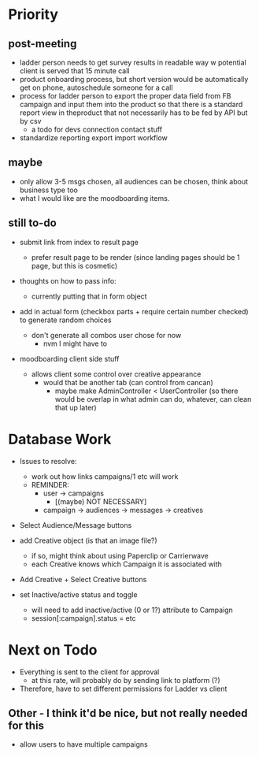 # Priority
## post-meeting
- ladder person needs to get survey results in readable way w potential client is served that 15 minute call 
- product onboarding process, but short version would be automatically get on phone, autoschedule someone for a call
- process for ladder person to export the proper data field from FB campaign and input them into the product so that there is a standard report view in theproduct that not necessarily has to be fed by API but by csv
  - a todo for devs connection contact stuff
- standardize reporting export import workflow

## maybe
- only allow 3-5 msgs chosen, all audiences can be chosen, think about business type too
- what I would like are the moodboarding items.

## still to-do
- submit link from index to result page
  - prefer result page to be render (since landing pages should be 1 page, but this is cosmetic)
- thoughts on how to pass info:
  - currently putting that in form object
- add in actual form (checkbox parts + require certain number checked) to generate random choices
  - don't generate all combos user chose for now
    - nvm I might have to

- moodboarding client side stuff
  - allows client some control over creative appearance
    - would that be another tab (can control from cancan)
      - maybe make AdminController < UserController (so there would be overlap in what admin can do, whatever, can clean that up later)

# Database Work

- Issues to resolve: 
  - work out how links campaigns/1 etc will work
  - REMINDER:
    - user -> campaigns
      - [(maybe) NOT NECESSARY]
    - campaign -> audiences
               -> messages
               -> creatives

- Select Audience/Message buttons

- add Creative object (is that an image file?)
  - if so, might think about using Paperclip or Carrierwave
  - each Creative knows which Campaign it is associated with
- Add Creative + Select Creative buttons

- set Inactive/active status and toggle
  - will need to add inactive/active (0 or 1?) attribute to Campaign
  - session[:campaign].status = etc

# Next on Todo

- Everything is sent to the client for approval
  - at this rate, will probably do by sending link to platform (?)
- Therefore, have to set different permissions for Ladder vs client

## Other - I think it'd be nice, but not really needed for this

- allow users to have multiple campaigns
